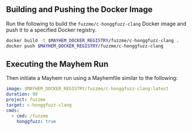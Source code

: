 ## Building and Pushing the Docker Image

Run the following to build the `fuzzme/c-honggfuzz-clang` Docker image and push it to a specified Docker registry.

```sh
docker build -t $MAYHEM_DOCKER_REGISTRY/fuzzme/c-honggfuzz-clang .
docker push $MAYHEM_DOCKER_REGISTRY/fuzzme/c-honggfuzz-clang
```

## Executing the Mayhem Run

Then initiate a Mayhem run using a Mayhemfile similar to the following:

```yaml
image: $MAYHEM_DOCKER_REGISTRY/fuzzme/c-honggfuzz-clang:latest
duration: 90
project: fuzzme
target: c-honggfuzz-clang
cmds:
  - cmd: /fuzzme
    honggfuzz: true
```
